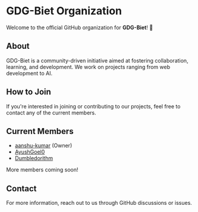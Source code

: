 # GDG-Biet Organization

Welcome to the official GitHub organization for **GDG-Biet**! 🎉

## About
GDG-Biet is a community-driven initiative aimed at fostering collaboration, learning, and development. We work on projects ranging from web development to AI.

## How to Join
If you're interested in joining or contributing to our projects, feel free to contact any of the current members.

## Current Members
- [aanshu-kumar](https://github.com/aanshu-kumar) (Owner)
- [AyushGoel0](https://github.com/AyushGoel0)
- [Dumbledorithm](https://github.com/Dumbledorithm)

More members coming soon!

## Contact
For more information, reach out to us through GitHub discussions or issues.
